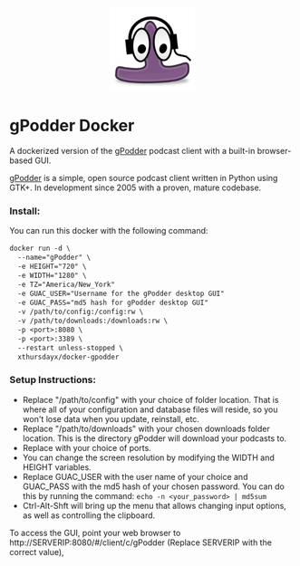<p align="center">
    <img src="https://raw.githubusercontent.com/xthursdayx/docker-templates/master/images/gpodder-icon.png" alt="" width="150"/>  
</p>

# gPodder Docker

A dockerized version of the [gPodder](https://gpodder.github.io/) podcast client with a built-in browser-based GUI.

[gPodder](https://gpodder.github.io/) is a simple, open source podcast client written in Python using GTK+. In development since 2005 with a proven, mature codebase.

### Install:

You can run this docker with the following command:

````
docker run -d \
  --name="gPodder" \
  -e HEIGHT="720" \
  -e WIDTH="1280" \
  -e TZ="America/New_York"
  -e GUAC_USER="Username for the gPodder desktop GUI"
  -e GUAC_PASS="md5 hash for gPodder desktop GUI" 
  -v /path/to/config:/config:rw \
  -v /path/to/downloads:/downloads:rw \
  -p <port>:8080 \
  -p <port>:3389 \
  --restart unless-stopped \
  xthursdayx/docker-gpodder
 ```` 
  
### Setup Instructions:

- Replace "/path/to/config" with your choice of folder location. That is where all of your configuration and database files will reside, so you won't lose data when you update, reinstall, etc.
- Replace "/path/to/downloads" with your chosen downloads folder location. This is the directory gPodder will download your podcasts to. 
- Replace <port> with your choice of ports.
- You can change the screen resolution by modifying the WIDTH and HEIGHT variables.
- Replace GUAC_USER with the user name of your choice and GUAC_PASS with the md5 hash of your chosen password. You can do this by running the command: `echo -n <your_password> | md5sum`
- Ctrl-Alt-Shft will bring up the menu that allows changing input options, as well as controlling the clipboard.

To access the GUI, point your web browser to http://SERVERIP:8080/#/client/c/gPodder (Replace SERVERIP with the correct value),
